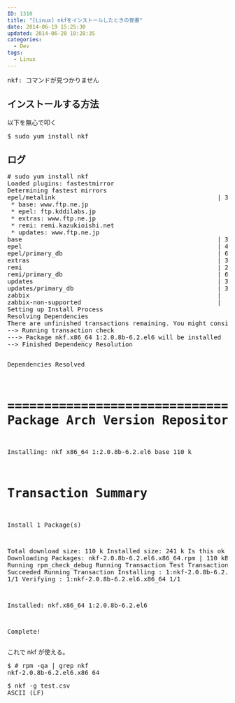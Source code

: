 ```yaml
---
ID: 1310
title: "[Linux] nkfをインストールしたときの覚書"
date: 2014-06-19 15:25:30
updated: 2014-06-20 10:28:35
categories:
  - Dev
tags:
  - Linux
---
```


<pre class="cmd">nkf: コマンドが見つかりません</pre>
<!--more-->
<h2>インストールする方法</h2>
以下を無心で叩く
<pre class="cmd">$ sudo yum install nkf</pre>

<h2>ログ</h2>
<pre class="cmd"># sudo yum install nkf
Loaded plugins: fastestmirror
Determining fastest mirrors
epel/metalink                                            | 3.7 kB     00:00
 * base: www.ftp.ne.jp
 * epel: ftp.kddilabs.jp
 * extras: www.ftp.ne.jp
 * remi: remi.kazukioishi.net
 * updates: www.ftp.ne.jp
base                                                     | 3.7 kB     00:00
epel                                                     | 4.4 kB     00:00
epel/primary_db                                          | 6.1 MB     00:00
extras                                                   | 3.4 kB     00:00
remi                                                     | 2.9 kB     00:00
remi/primary_db                                          | 689 kB     00:00
updates                                                  | 3.4 kB     00:00
updates/primary_db                                       | 3.1 MB     00:00
zabbix                                                   |  951 B     00:00
zabbix-non-supported                                     |  951 B     00:00
Setting up Install Process
Resolving Dependencies
There are unfinished transactions remaining. You might consider running yum-complete-transaction first to finish them.
--> Running transaction check
---> Package nkf.x86_64 1:2.0.8b-6.2.el6 will be installed
--> Finished Dependency Resolution

Dependencies Resolved

================================================================================
Package Arch Version Repository Size
================================================================================
Installing:
nkf x86_64 1:2.0.8b-6.2.el6 base 110 k

# Transaction Summary

Install 1 Package(s)

Total download size: 110 k
Installed size: 241 k
Is this ok [y/N]: y
Downloading Packages:
nkf-2.0.8b-6.2.el6.x86_64.rpm | 110 kB 00:00
Running rpm_check_debug
Running Transaction Test
Transaction Test Succeeded
Running Transaction
Installing : 1:nkf-2.0.8b-6.2.el6.x86_64 1/1
Verifying : 1:nkf-2.0.8b-6.2.el6.x86_64 1/1

Installed:
nkf.x86_64 1:2.0.8b-6.2.el6

Complete!</pre>

これで nkf が使える。

<pre class="cmd">$ # rpm -qa | grep nkf
nkf-2.0.8b-6.2.el6.x86_64</pre>

<pre class="cmd">$ nkf -g test.csv
ASCII (LF)</pre>
